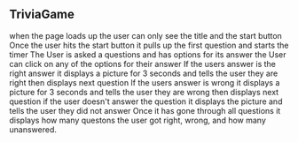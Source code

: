 ## TriviaGame
 when the page loads up the user can only see the title and the start button
 Once the user hits the start button it pulls up the first question and starts the timer
 The User is asked a questions and has options for its answer
 the User can click on any of the options for their answer
 If the users answer is the right answer it displays a picture for 3 seconds and tells the user they are right then displays next question
 If the users answer is wrong it displays a picture for 3 seconds and tells the user they are wrong then displays next question
 if the user doesn't answer the question it displays the picture and tells the user they did not answer
 Once it has gone through all questions it displays how many questons the user got right, wrong, and how many unanswered.
